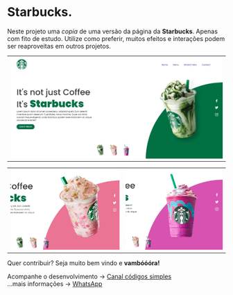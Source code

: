 # Starbucks.
<p>
    Neste projeto uma <i>copia</i> de uma versão 
    da página da <b>Starbucks</b>. Apenas com fito de
    estudo.
    Utilize como preferir, muitos efeitos e interações 
    podem ser reaproveitas em outros projetos.
</p>

<table>
 <tr>
  <td>
   <img src="img/screen.jpg"  title="img1">
  </td>
 </tr>
</table> 

<table>
 <tr>
  <td>
   <img src="img/screenFocus1.jpg"  title="img1">
  </td>
  <td>
   <img src="img/screenFocus2.jpg"  title="img2">
  </td>
 </tr>
</table>

<p>
Quer contribuir? Seja muito bem vindo e <b>vambóóóra!</b>
    
Acompanhe o desenvolvimento → [Canal códigos simples](https://www.youtube.com/channel/UC8fRZfYGd21_D8DwuEcFuHw)
</br>...mais informações → <a href="https://api.whatsapp.com/send?phone=5511979714423">WhatsApp</a>
</p>












